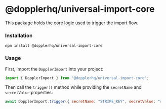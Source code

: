 # @dopplerhq/universal-import-core

This package holds the core logic used to trigger the import flow.

### Installation

`npm install @dopplerhq/universal-import-core`

### Usage

First, import the `DopplerImport` into your project:

```js
import { DopplerImport } from "@dopplerhq/universal-import-core";
```

Then call the `trigger()` method while providing the `secretName` and `secretValue` properties:

```js
await DopplerImport.trigger({ secretName: "STRIPE_KEY", secretValue: "sk_test_12345" });
```
